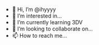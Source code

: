 - 👋 Hi, I’m @ihyyyy
- 👀 I’m interested in...
- 🌱 I’m currently learning 3DV
- 💞️ I’m looking to collaborate on... 
- 📫 How to reach me...


<!---
hiden info!
--->

